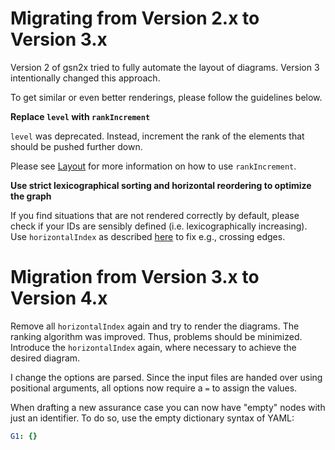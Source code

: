 # Migrating from Version 2.x to Version 3.x

Version 2 of gsn2x tried to fully automate the layout of diagrams.
Version 3 intentionally changed this approach.

To get similar or even better renderings, please follow the guidelines below.

**Replace `level` with `rankIncrement`**

`level` was deprecated. Instead, increment the rank of the elements that should be pushed further down.

Please see [Layout](./adv_layout.md) for more information on how to use `rankIncrement`.

**Use strict lexicographical sorting and horizontal reordering to optimize the graph**

If you find situations that are not rendered correctly by default, 
please check if your IDs are sensibly defined (i.e. lexicographically increasing).
Use `horizontalIndex` as described [here](./adv_layout.md) to fix e.g., crossing edges.

# Migration from Version 3.x to Version 4.x

Remove all `horizontalIndex` again and try to render the diagrams. The ranking algorithm was improved.
Thus, problems should be minimized. Introduce the `horizontalIndex` again, where necessary to achieve the desired diagram.

I change the options are parsed. Since the input files are handed over using positional arguments, all options now require a `=` to assign the values.

When drafting a new assurance case you can now have "empty" nodes with just an identifier.
To do so, use the empty dictionary syntax of YAML:

```yaml
G1: {}
```